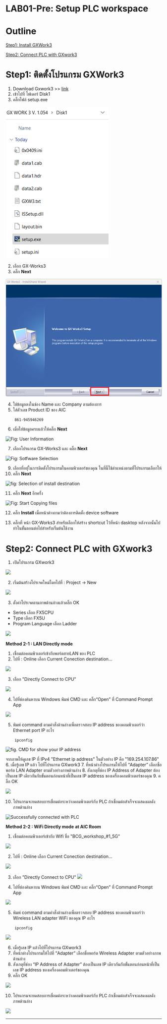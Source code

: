 # LAB01-Pre: Setup PLC workspace 

# **Outline**

[Step1: Install GXWork3](https://github.com/Advance-Innovation-Centre-AIC/IIoT_Training_course/tree/main/IoT_PLC/LAB01_Pre_Setup#step-1-%E0%B8%95%E0%B8%B4%E0%B8%94%E0%B8%95%E0%B8%B1%E0%B9%89%E0%B8%87%E0%B9%82%E0%B8%9B%E0%B8%A3%E0%B9%81%E0%B8%81%E0%B8%A3%E0%B8%A1-gx-work3)

[Step2: Connect PLC with GXwork3](https://github.com/Advance-Innovation-Centre-AIC/IIoT_Training_course/tree/main/IoT_PLC/LAB01_Pre_Setup#step-1-%E0%B8%95%E0%B8%B4%E0%B8%94%E0%B8%95%E0%B8%B1%E0%B9%89%E0%B8%87%E0%B9%82%E0%B8%9B%E0%B8%A3%E0%B9%81%E0%B8%81%E0%B8%A3%E0%B8%A1-gx-work3) 


# **Step1: ติดตั้งโปรแกรม GXWork3**
1. Download Gxwork3 >> [link](https://drive.google.com/file/d/1olgX69E1S-ZEzhd0WcJog4AseTfC6inn/view?usp=share_link)
2. เข้าไปที่ โฟเดอร์ Disk1 
3. คลิ๊กไฟล์  setup.exe


![Fig: setup.exe file](https://github.com/Advance-Innovation-Centre-AIC/IIoT_Training_course/blob/f1579fd4d60c9a79a82ba88858290d4777650703/IoT_PLC/LAB01_Pre_Setup/pictures/image1.png)



2. เลือก GX-Works3
3. คลิ๊ก  **Next**


![Fig: GXWork3 Setup](https://github.com/Advance-Innovation-Centre-AIC/IIoT_Training_course/blob/f1579fd4d60c9a79a82ba88858290d4777650703/IoT_PLC/LAB01_Pre_Setup/pictures/image2.png)



4. ใช่ข้อมูลลงในช่อง Name และ Company ตามต้องการ 
5. ใส่ตัวเลข Product ID ของ AIC 

```
    861-945946269
```

6. เมื่อใส่ข้อมูลครบแล้วให้คลิ๊ก  **Next**


![Fig: User Information](https://paper-attachments.dropboxusercontent.com/s_1E2F6E44CDC583AF61E8EF2E284ED2600A5427B68F401AE7B32CFF12E3C7F5E9_1674802206071_Screenshot+2023-01-27+134840.png)



7. เลือกโปรแกรม GX-Works3 และ คลิ๊ก  **Next**


![Fig: Sotfware Selection](https://paper-attachments.dropboxusercontent.com/s_1E2F6E44CDC583AF61E8EF2E284ED2600A5427B68F401AE7B32CFF12E3C7F5E9_1674802297581_Screenshot+2023-01-27+135111.png)



9. เลือกที่อยุ่ในการติดตั้งโปรแกรมในคอมพิวเตอร์ของคุณ ในที่นี้ใช้ตำแหน่งตามที่โปรแกรมเลือกให้ 
10. คลิ๊ก **Next** 



![fig: Selection of install destination](https://paper-attachments.dropboxusercontent.com/s_1E2F6E44CDC583AF61E8EF2E284ED2600A5427B68F401AE7B32CFF12E3C7F5E9_1674805473177_Screenshot+2023-01-27+144322.png)




11. คลิ๊ก **Next**  อีกครั้ง



![Fig: Start Copying files](https://paper-attachments.dropboxusercontent.com/s_1E2F6E44CDC583AF61E8EF2E284ED2600A5427B68F401AE7B32CFF12E3C7F5E9_1674803593162_Screenshot+2023-01-27+141139.png)



12. คลิ๊ก **Install** เมื่อหน้าต่างถามว่าต้องการติดตั้ง device software


13. คลิ๊กที่ หน้า GX-Works3 สำหรับเลือกให้สร้าง shortcut ไว้ที่หน้า dasktop หลังจากนั้นไปทำในขั้นตอนต่อไปสำหรับเริ่มต้นใช้งาน


# **Step2: Connect PLC with GXwork3**


1. เปิดโปรแกรม GXwork3
 
![](https://paper-attachments.dropbox.com/s_59625FBBC4D73C463D1FB0003439581FBA2A663DC1848F5B37B56CC9CCE0BB52_1655634627188_image.png)


2. เริ่มต้นสร้างโปรเจคใหม่โดยไปที่ : Project → New


![](https://paper-attachments.dropbox.com/s_59625FBBC4D73C463D1FB0003439581FBA2A663DC1848F5B37B56CC9CCE0BB52_1655634610270_image.png)


3. ตั้งค่าโปรเจคตามภาพด้านล่างแล้วคลิ๊ก OK
- Series เลือก FX5CPU
- Type เลือก FX5U
- Program Language เลือก Ladder


![](https://paper-attachments.dropbox.com/s_59625FBBC4D73C463D1FB0003439581FBA2A663DC1848F5B37B56CC9CCE0BB52_1655634699042_image.png)


**Method 2-1 : LAN Directly mode** 

1. เชื่อมต่อคอมพิวเตอร์เข้ากับพอร์ตสายLAN ของ PLC 
2. ไปที่ : Online เลือก Current Conection destination…


![](https://paper-attachments.dropbox.com/s_59625FBBC4D73C463D1FB0003439581FBA2A663DC1848F5B37B56CC9CCE0BB52_1655635299089_image.png)



3. เลือก "Directly Connect to CPU"

![](https://paper-attachments.dropbox.com/s_59625FBBC4D73C463D1FB0003439581FBA2A663DC1848F5B37B56CC9CCE0BB52_1655635665693_image.png)

4. ไปที่ช่องค้นหาบน Windows พิมพ์ CMD และ คลิ๊ก“Open” ที่ Command Prompt App


![](https://paper-attachments.dropbox.com/s_1E2F6E44CDC583AF61E8EF2E284ED2600A5427B68F401AE7B32CFF12E3C7F5E9_1663314177597_Screenshot+9_16_2022+2_38_57+PM.png)



 5. พิมพ์ command ตามคำสั่งด้านล่างเพื่อตรวจสอบ IP address ของคอมพิวเตอร์ว่า Ethernet port IP อะไร 

```
    ipconfig
```

![fig. CMD for show your IP address](https://paper-attachments.dropbox.com/s_59625FBBC4D73C463D1FB0003439581FBA2A663DC1848F5B37B56CC9CCE0BB52_1655637259851_image.png)


จากภาพให้ดูเลข IP ที่ IPv4  "Ethernet ip address" ในตัวอย่าง IP คือ "169.254.107.86"
6. เมื่อรู้เลข IP แล้ว ไปที่โปรแกรม GXwork3 
7. ที่หน้าต่างโปรแกรมให้ไปที่ “Adapter” เลือกชื่อพอร์ต LAN Adapter ตามตัวอย่างภาพด้านล่าง
8. สังเกตุที่ช่อง IP Address of Adapter ต้องเป็นเลข IP เดียวกันกับขั้นตอนก่อนหน้าที่เป็นเลข IP address ของเครื่องคอมพิวเตอร์ของคุณ
9. คลิ๊ก OK


![](https://paper-attachments.dropbox.com/s_59625FBBC4D73C463D1FB0003439581FBA2A663DC1848F5B37B56CC9CCE0BB52_1655637436520_image.png)



10. โปรแกรมจะทดสอบการเชื่อมต่อระหว่างคอมพิวเตอร์กับ PLC ถ้าเชื่อมต่อสำเร็จจะแสดงผลดังภาพด้านล่าง


![Successfully connected with PLC](https://paper-attachments.dropbox.com/s_59625FBBC4D73C463D1FB0003439581FBA2A663DC1848F5B37B56CC9CCE0BB52_1655637683678_image.png)


**Method 2-2 : WiFi Directly mode** **at AIC Room**

1. เชื่อมต่อคอมพิวเตอร์เข้ากับ Wifi ชื่อ "BCG_workshop_#1_5G" 

![](https://paper-attachments.dropbox.com/s_59625FBBC4D73C463D1FB0003439581FBA2A663DC1848F5B37B56CC9CCE0BB52_1655640750094_image.png)




2. ไปที่ : Online เลือก Current Conection destination…


![](https://paper-attachments.dropbox.com/s_59625FBBC4D73C463D1FB0003439581FBA2A663DC1848F5B37B56CC9CCE0BB52_1655635299089_image.png)



3. เลือก "Directly Connect to CPU"
![](https://paper-attachments.dropbox.com/s_59625FBBC4D73C463D1FB0003439581FBA2A663DC1848F5B37B56CC9CCE0BB52_1655635665693_image.png)

4. ไปที่ช่องค้นหาบน Windows พิมพ์ CMD และ คลิ๊ก“Open” ที่ Command Prompt App


![](https://paper-attachments.dropbox.com/s_1E2F6E44CDC583AF61E8EF2E284ED2600A5427B68F401AE7B32CFF12E3C7F5E9_1663314177597_Screenshot+9_16_2022+2_38_57+PM.png)


 5. พิมพ์ command ตามคำสั่งด้านล่างเพื่อตรวจสอบ IP address ของคอมพิวเตอร์ว่า Wireless LAN adapter WiFi ของคุณ IP อะไร 

```
    ipconfig
```

![](https://paper-attachments.dropbox.com/s_59625FBBC4D73C463D1FB0003439581FBA2A663DC1848F5B37B56CC9CCE0BB52_1655640965798_image.png)


6. เมื่อรู้เลข IP แล้วไปที่โปรแกรม GXwork3 
7. ที่หน้าต่างโปรแกรมให้ไปที่ “Adapter” เลือกชื่อพอร์ต Wireless Adapter ตามตัวอย่างภาพด้านล่าง
8. สังเกตุที่ช่อง “IP Address of Adapter” ต้องเป็นเลข IP เดียวกันกับขั้นตอนก่อนหน้าที่เป็นเลข IP address ของเครื่องคอมพิวเตอร์ของคุณ
9. คลิ๊ก OK


![](https://paper-attachments.dropbox.com/s_59625FBBC4D73C463D1FB0003439581FBA2A663DC1848F5B37B56CC9CCE0BB52_1655641092087_image.png)



10. โปรแกรมจะทดสอบการเชื่อมต่อระหว่างคอมพิวเตอร์กับ PLC ถ้าเชื่อมต่อสำเร็จจะแสดงผลดังภาพด้านล่าง


![](https://paper-attachments.dropbox.com/s_59625FBBC4D73C463D1FB0003439581FBA2A663DC1848F5B37B56CC9CCE0BB52_1655641116316_image.png)

----------


